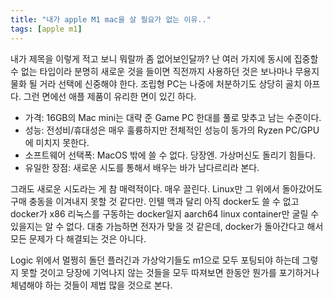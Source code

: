 ```yaml
---
title: "내가 apple M1 mac을 살 필요가 없는 이유.."
tags: [apple m1]
---
```


내가 제목을 이렇게 적고 보니 뭐랄까 좀 없어보인달까? 난 여러 가지에 동시에 집중할 수 없는 타입이라 분명히 새로운 것을 들이면 직전까지 사용하던 것은 보나마나 무용지물화 될 거라 선택에 신중해야 한다. 조립형 PC는 나중에 처분하기도 상당히 골치 아프다. 그런 면에선 애플 제품이 유리한 면이 있긴 하다.

- 가격: 16GB의 Mac mini는 대략 준 Game PC 한대를 풀로 맞추고 남는 수준이다.
- 성능: 전성비/휴대성은 매우 훌륭하지만 전체적인 성능이 동가의 Ryzen PC/GPU에 미치지 못한다. 
- 소프트웨어 선택폭: MacOS 밖에 쓸 수 없다. 당장엔. 가상머신도 돌리기 힘들다.
- 유일한 장점: 새로운 시도를 통해서 배우는 바가 남다르리라 본다.

그래도 새로운 시도라는 게 참 매력적이다. 매우 끌린다. Linux만 그 위에서 돌아갔어도 구매 충동을 이겨내지 못할 것 같다만. 인텔 맥과 달리 아직 docker도 쓸 수 없고 docker가 x86 리눅스를 구동하는 docker일지 aarch64 linux container만 굴릴 수 있을지는 알 수 없다. 대충 가늠하면 전자가 맞을 것 같은데, docker가 돌아간다고 해서 모든 문제가 다 해결되는 것은 아니다.

Logic 위에서 멀쩡히 돌던 플러긴과 가상악기들도 m1으로 모두 포팅되야 하는데 그렇지 못할 것이고 당장에 기억나지 않는 것들을 모두 따져보면 한동안 뭔가를 포기하거나 체념해야 하는 것들이 제법 많을 것으로 본다.